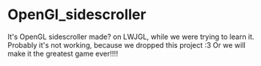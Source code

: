 # OpenGl_sidescroller
It's OpenGL sidescroller made? on LWJGL, while we were trying to learn it. Probably it's not working, because we dropped this project :3
Or we will make it the greatest game ever!!!!